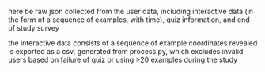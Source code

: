 here be raw json collected from the user data, including interactive data (in the form of a sequence of examples, with time), quiz information, and end of study survey

the interactive data consists of a sequence of example coordinates revealed is exported as a csv, generated from process.py, which excludes invalid users based on failure of quiz or using >20 examples during the study

